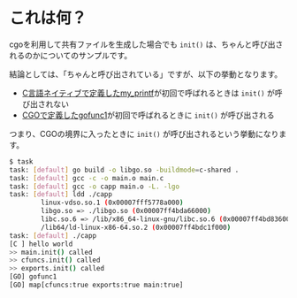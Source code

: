# これは何？

cgoを利用して共有ファイルを生成した場合でも ```init()``` は、ちゃんと呼び出されるのかについてのサンプルです。

結論としては、「ちゃんと呼び出されている」ですが、以下の挙動となります。

- [C言語ネイティブで定義したmy_printf](./cfuncs.go)が初回で呼ばれるときは ```init()``` が呼び出されない
- [CGOで定義したgofunc1](./exports.go)が初回で呼ばれるときに ```init()``` が呼び出される

つまり、CGOの境界に入ったときに ```init()``` が呼び出されるという挙動になります。

```sh
$ task
task: [default] go build -o libgo.so -buildmode=c-shared .
task: [default] gcc -c -o main.o main.c
task: [default] gcc -o capp main.o -L. -lgo
task: [default] ldd ./capp
        linux-vdso.so.1 (0x00007fff5778a000)
        libgo.so => ./libgo.so (0x00007ff4bda66000)
        libc.so.6 => /lib/x86_64-linux-gnu/libc.so.6 (0x00007ff4bd836000)
        /lib64/ld-linux-x86-64.so.2 (0x00007ff4bdc1f000)
task: [default] ./capp
[C ] hello world
>> main.init() called
>> cfuncs.init() called
>> exports.init() called
[GO] gofunc1
[GO] map[cfuncs:true exports:true main:true]
```
